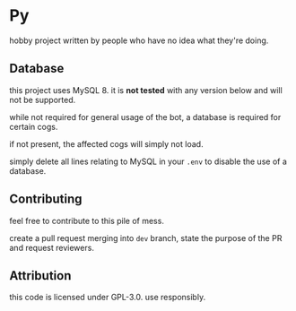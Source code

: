 # Py
hobby project written by people who have no idea what they're doing.

## Database
this project uses MySQL 8. it is **not tested** with any version below and will not be supported.

while not required for general usage of the bot, a database is required for certain cogs.

if not present, the affected cogs will simply not load. 

simply delete all lines relating to MySQL in your `.env` to disable the use of a database.

## Contributing
feel free to contribute to this pile of mess.

create a pull request merging into `dev` branch, state the purpose of the PR and request reviewers.

## Attribution
this code is licensed under GPL-3.0. use responsibly.
